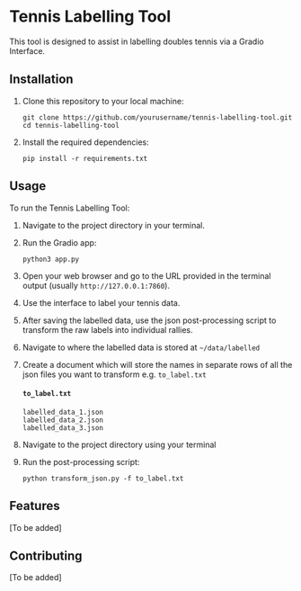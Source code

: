 # Tennis Labelling Tool

This tool is designed to assist in labelling doubles tennis via a Gradio Interface.

## Installation

1. Clone this repository to your local machine:
   ```
   git clone https://github.com/yourusername/tennis-labelling-tool.git
   cd tennis-labelling-tool
   ```

2. Install the required dependencies:
   ```
   pip install -r requirements.txt
   ```

## Usage

To run the Tennis Labelling Tool:

1. Navigate to the project directory in your terminal.

2. Run the Gradio app:
   ```
   python3 app.py
   ```

3. Open your web browser and go to the URL provided in the terminal output (usually `http://127.0.0.1:7860`).

4. Use the interface to label your tennis data.

5. After saving the labelled data, use the json post-processing script to transform the raw labels into individual rallies.

6. Navigate to where the labelled data is stored at `~/data/labelled`

7. Create a document which will store the names in separate rows of all the json files you want to transform e.g. `to_label.txt`
   #### **`to_label.txt`**
   ``` 
   labelled_data_1.json
   labelled_data_2.json
   labelled_data_3.json
   ```
8. Navigate to the project directory using your terminal

9. Run the post-processing script:
   ```
   python transform_json.py -f to_label.txt
   ```

## Features

[To be added]

## Contributing

[To be added]